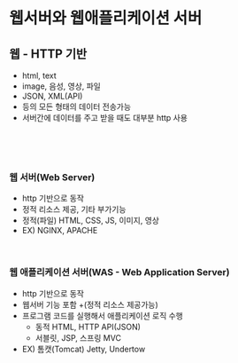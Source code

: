 # 웹서버와 웹애플리케이션 서버
## 웹 - HTTP 기반
- html, text
- image, 음성, 영상, 파일
- JSON, XML(API)
- 등의 모든 형태의 데이터 전송가능
- 서버간에 데이터를 주고 받을 때도 대부분 http 사용
  
&nbsp;

&nbsp;

### 웹 서버(Web Server)
- http 기반으로 동작
- 정적 리소스 제공, 기타 부가기능
- 정적(파일) HTML, CSS, JS, 이미지, 영상
- EX) NGINX, APACHE
  
&nbsp;

### 웹 애플리케이션 서버(WAS - Web Application Server)
- http 기반으로 동작
- 웹서버 기능 포함 +(정적 리소스 제공가능)
- 프로그램 코드를 실행해서 애플리케이션 로직 수행
  - 동적 HTML, HTTP API(JSON)
  - 서블릿, JSP, 스프링 MVC
- EX) 톰캣(Tomcat) Jetty, Undertow

